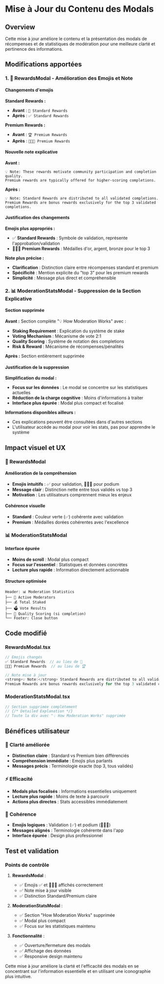 # Mise à Jour du Contenu des Modals

## Overview

Cette mise à jour améliore le contenu et la présentation des modals de récompenses et de statistiques de modération pour une meilleure clarté et pertinence des informations.

## Modifications apportées

### 1. 🎁 RewardsModal - Amélioration des Emojis et Note

#### Changements d'emojis

**Standard Rewards :**
- **Avant** : `🥉 Standard Rewards`
- **Après** : `✅ Standard Rewards`

**Premium Rewards :**
- **Avant** : `🏆 Premium Rewards`
- **Après** : `🥇🥈🥉 Premium Rewards`

#### Nouvelle note explicative

**Avant :**
```
💡 Note: These rewards motivate community participation and completion quality. 
Premium rewards are typically offered for higher-scoring completions.
```

**Après :**
```
💡 Note: Standard Rewards are distributed to all validated completions. 
Premium Rewards are bonus rewards exclusively for the top 3 validated completions.
```

#### Justification des changements

**Emojis plus appropriés :**
- ✅ **Standard Rewards** : Symbole de validation, représente l'approbation/validation
- 🥇🥈🥉 **Premium Rewards** : Médailles d'or, argent, bronze pour le top 3

**Note plus précise :**
- **Clarification** : Distinction claire entre récompenses standard et premium
- **Spécificité** : Mention explicite du "top 3" pour les premium rewards
- **Simplicité** : Message plus direct et compréhensible

### 2. 📊 ModerationStatsModal - Suppression de la Section Explicative

#### Section supprimée

**Avant :** Section complète "💡 How Moderation Works" avec :
- **Staking Requirement** : Explication du système de stake
- **Voting Mechanism** : Mécanisme de vote 2:1
- **Quality Scoring** : Système de notation des completions
- **Risk & Reward** : Mécanisme de récompenses/pénalités

**Après :** Section entièrement supprimée

#### Justification de la suppression

**Simplification du modal :**
- **Focus sur les données** : Le modal se concentre sur les statistiques actuelles
- **Réduction de la charge cognitive** : Moins d'informations à traiter
- **Interface plus épurée** : Modal plus compact et focalisé

**Informations disponibles ailleurs :**
- Ces explications peuvent être consultées dans d'autres sections
- L'utilisateur accède au modal pour voir les stats, pas pour apprendre le système

## Impact visuel et UX

### 🎁 RewardsModal

#### Amélioration de la compréhension
- **Emojis intuitifs** : ✅ pour validation, 🥇🥈🥉 pour podium
- **Message clair** : Distinction nette entre tous validés vs top 3
- **Motivation** : Les utilisateurs comprennent mieux les enjeux

#### Cohérence visuelle
- **Standard** : Couleur verte (✅) cohérente avec validation
- **Premium** : Médailles dorées cohérentes avec l'excellence

### 📊 ModerationStatsModal

#### Interface épurée
- **Moins de scroll** : Modal plus compact
- **Focus sur l'essentiel** : Statistiques et données concrètes
- **Lecture plus rapide** : Information directement actionnable

#### Structure optimisée
```
Header: 📊 Moderation Statistics
├── 👥 Active Moderators
├── 💰 Total Staked  
├── 🗳️ Vote Results
├── 🎯 Quality Scoring (si completion)
└── Footer: Close button
```

## Code modifié

### RewardsModal.tsx

```typescript
// Emojis changés
✅ Standard Rewards  // au lieu de 🥉
🥇🥈🥉 Premium Rewards  // au lieu de 🏆

// Note mise à jour
<strong>💡 Note:</strong> Standard Rewards are distributed to all validated completions. 
Premium Rewards are bonus rewards exclusively for the top 3 validated completions.
```

### ModerationStatsModal.tsx

```typescript
// Section supprimée complètement
// {/* Detailed Explanation */}
// Toute la div avec "💡 How Moderation Works" supprimée
```

## Bénéfices utilisateur

### 🎯 **Clarté améliorée**
- **Distinction claire** : Standard vs Premium bien différenciés
- **Compréhension immédiate** : Emojis plus parlants
- **Messages précis** : Terminologie exacte (top 3, tous validés)

### ⚡ **Efficacité**
- **Modals plus focalisés** : Informations essentielles uniquement
- **Lecture plus rapide** : Moins de texte à parcourir
- **Actions plus directes** : Stats accessibles immédiatement

### 🎨 **Cohérence**
- **Emojis logiques** : Validation (✅) et podium (🥇🥈🥉)
- **Messages alignés** : Terminologie cohérente dans l'app
- **Interface épurée** : Design plus professionnel

## Test et validation

### Points de contrôle

1. **RewardsModal** :
   - ✅ Emojis ✅ et 🥇🥈🥉 affichés correctement
   - ✅ Note mise à jour visible
   - ✅ Distinction Standard/Premium claire

2. **ModerationStatsModal** :
   - ✅ Section "How Moderation Works" supprimée
   - ✅ Modal plus compact
   - ✅ Focus sur les statistiques maintenu

3. **Fonctionnalité** :
   - ✅ Ouverture/fermeture des modals
   - ✅ Affichage des données
   - ✅ Responsive design maintenu

Cette mise à jour améliore la clarté et l'efficacité des modals en se concentrant sur l'information essentielle et en utilisant une iconographie plus intuitive. 